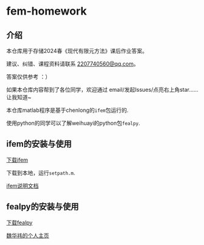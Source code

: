 # fem-homework

## 介绍

本仓库用于存储2024春《现代有限元方法》课后作业答案。

建议、纠错、课程资料请联系 2207740560@qq.com。

答案仅供参考 ：）

如果本仓库内容帮到了各位同学，欢迎通过 email/发起Issues/点亮右上角star…… 让我知道~

本仓库matlab程序是基于chenlong的`ifem`包运行的.

使用python的同学可以了解weihuayi的python包`fealpy`.

## ifem的安装与使用

[下载ifem](https://github.com/lyc102/ifem)

下载到本地，运行`setpath.m`.

[ifem说明文档](https://www.math.uci.edu/~chenlong/ifemdoc/introduction.html)

## fealpy的安装与使用

[下载fealpy](https://github.com/weihuayi/fealpy)

[魏华祎的个人主页](www.weihuayi.cn)
